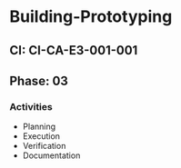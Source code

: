 # Building-Prototyping

## CI: CI-CA-E3-001-001
## Phase: 03

### Activities
- Planning
- Execution
- Verification
- Documentation
